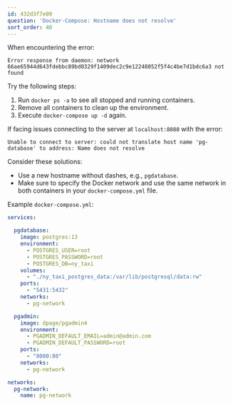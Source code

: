 ```yaml
---
id: 432d3f7e09
question: 'Docker-Compose: Hostname does not resolve'
sort_order: 40
---
```


When encountering the error:

```
Error response from daemon: network 66ae65944d643fdebbc89bd0329f1409dec2c9e12248052f5f4c4be7d1bdc6a3 not found
```

Try the following steps:

1. Run `docker ps -a` to see all stopped and running containers.
2. Remove all containers to clean up the environment.
3. Execute `docker-compose up -d` again.

If facing issues connecting to the server at `localhost:8080` with the error:

```
Unable to connect to server: could not translate host name 'pg-database' to address: Name does not resolve
```

Consider these solutions:

- Use a new hostname without dashes, e.g., `pgdatabase`.
- Make sure to specify the Docker network and use the same network in both containers in your `docker-compose.yml` file.

Example `docker-compose.yml`:

```yaml
services:

  pgdatabase:
    image: postgres:13
    environment:
      - POSTGRES_USER=root
      - POSTGRES_PASSWORD=root
      - POSTGRES_DB=ny_taxi
    volumes:
      - "./ny_taxi_postgres_data:/var/lib/postgresql/data:rw"
    ports:
      - "5431:5432"
    networks:
      - pg-network

  pgadmin:
    image: dpage/pgadmin4
    environment:
      - PGADMIN_DEFAULT_EMAIL=admin@admin.com
      - PGADMIN_DEFAULT_PASSWORD=root
    ports:
      - "8080:80"
    networks:
      - pg-network

networks:
  pg-network:
    name: pg-network
```
